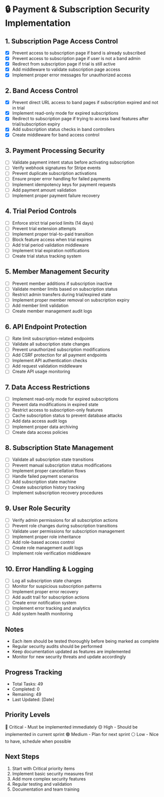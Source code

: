 # 🔒 Payment & Subscription Security Implementation

## 1. Subscription Page Access Control
- [x] Prevent access to subscription page if band is already subscribed
- [x] Prevent access to subscription page if user is not a band admin
- [x] Redirect from subscription page if trial is still active
- [x] Add middleware to validate subscription page access
- [x] Implement proper error messages for unauthorized access

## 2. Band Access Control
- [x] Prevent direct URL access to band pages if subscription expired and not in trial
- [x] Implement read-only mode for expired subscriptions
- [x] Redirect to subscription page if trying to access band features after trial/subscription expiry
- [x] Add subscription status checks in band controllers
- [x] Create middleware for band access control

## 3. Payment Processing Security
- [ ] Validate payment intent status before activating subscription
- [ ] Verify webhook signatures for Stripe events
- [ ] Prevent duplicate subscription activations
- [ ] Ensure proper error handling for failed payments
- [ ] Implement idempotency keys for payment requests
- [ ] Add payment amount validation
- [ ] Implement proper payment failure recovery

## 4. Trial Period Controls
- [ ] Enforce strict trial period limits (14 days)
- [ ] Prevent trial extension attempts
- [ ] Implement proper trial-to-paid transition
- [ ] Block feature access when trial expires
- [ ] Add trial period validation middleware
- [ ] Implement trial expiration notifications
- [ ] Create trial status tracking system

## 5. Member Management Security
- [ ] Prevent member additions if subscription inactive
- [ ] Validate member limits based on subscription status
- [ ] Restrict admin transfers during trial/expired state
- [ ] Implement proper member removal on subscription expiry
- [ ] Add member limit validation
- [ ] Create member management audit logs

## 6. API Endpoint Protection
- [ ] Rate limit subscription-related endpoints
- [ ] Validate all subscription state changes
- [ ] Prevent unauthorized subscription modifications
- [ ] Add CSRF protection for all payment endpoints
- [ ] Implement API authentication checks
- [ ] Add request validation middleware
- [ ] Create API usage monitoring

## 7. Data Access Restrictions
- [ ] Implement read-only mode for expired subscriptions
- [ ] Prevent data modifications in expired state
- [ ] Restrict access to subscription-only features
- [ ] Cache subscription status to prevent database attacks
- [ ] Add data access audit logs
- [ ] Implement proper data archiving
- [ ] Create data access policies

## 8. Subscription State Management
- [ ] Validate all subscription state transitions
- [ ] Prevent manual subscription status modifications
- [ ] Implement proper cancellation flows
- [ ] Handle failed payment scenarios
- [ ] Add subscription state machine
- [ ] Create subscription history tracking
- [ ] Implement subscription recovery procedures

## 9. User Role Security
- [ ] Verify admin permissions for all subscription actions
- [ ] Prevent role changes during subscription transitions
- [ ] Validate user permissions for subscription management
- [ ] Implement proper role inheritance
- [ ] Add role-based access control
- [ ] Create role management audit logs
- [ ] Implement role verification middleware

## 10. Error Handling & Logging
- [ ] Log all subscription state changes
- [ ] Monitor for suspicious subscription patterns
- [ ] Implement proper error recovery
- [ ] Add audit trail for subscription actions
- [ ] Create error notification system
- [ ] Implement error tracking and analytics
- [ ] Add system health monitoring

## Notes
- Each item should be tested thoroughly before being marked as complete
- Regular security audits should be performed
- Keep documentation updated as features are implemented
- Monitor for new security threats and update accordingly

## Progress Tracking
- Total Tasks: 49
- Completed: 0
- Remaining: 49
- Last Updated: [Date]

## Priority Levels
🔴 Critical - Must be implemented immediately
🟡 High - Should be implemented in current sprint
🟢 Medium - Plan for next sprint
⚪ Low - Nice to have, schedule when possible

## Next Steps
1. Start with Critical priority items
2. Implement basic security measures first
3. Add more complex security features
4. Regular testing and validation
5. Documentation and team training 